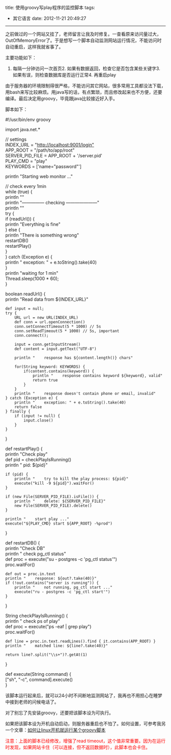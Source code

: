 title: 使用groovy写play程序的监控脚本
tags:
  - 其它语言
date: 2012-11-21 20:49:27
---

之前做过的一个网站又挂了，老师留言让我及时修复。一查看原来访问量过大，OutOfMemoryError了。于是想写一个脚本自动监测网站运行情况，不能访问时自动重启，这样我就省事了。

主要功能如下：

1.  每隔一分钟访问一次首页2.  如果有数据返回，检查它是否包含某些关键字3.  如果有误，则检查数据库是否运行正常4.  再重启play

由于服务器的环境限制得很严格，不能访问其它网站，很多常用工具都没法下载，用bash来写比较麻烦。用java写的话，有点繁琐，而且修改起来也不方便，还要编译。最后决定用groovy，毕竟跟java比较接近好入手。

脚本如下：

<div class="mycode">

#!/usr/bin/env groovy

import java.net.*

// settings     
INDEX_URL = "[http://localhost:9001/login"](http://localhost:9001/login")      
APP_ROOT = "/path/to/app/root"      
SERVER_PID_FILE = APP_ROOT + '/server.pid'      
PLAY_CMD = "play"      
KEYWORDS = ['name="password"']

println "Starting web monitor ..."

// check every 1min     
while (true) {      
    println ""      
    println "&#8212;&#8212;&#8212;&#8212;&#8212; checking &#8212;&#8212;&#8212;&#8212;&#8212;&#8212;&#8212;"      
    println ""      
    try {      
        if (readUrl()) {      
            println "Everything is fine"      
        } else {      
            println "There is something wrong"      
            restartDB()      
            restartPlay()      
        }      
    } catch (Exception e) {      
        println "    exception: " + e.toString().take(40)      
    }      
    println "waiting for 1 min"      
    Thread.sleep(1000 * 60);      
}

boolean readUrl() {     
    println "Read data from ${INDEX_URL}"

    def input = null;     
    try {      
        URL url = new URL(INDEX_URL)      
        def conn = url.openConnection()      
        conn.setConnectTimeout(5 * 1000) // 5s      
        conn.setReadTimeout(5 * 1000) // 5s, important      
        conn.connect();

        input = conn.getInputStream()     
        def content = input.getText("UTF-8")

        println "    response has ${content.length()} chars"

        for(String keyword: KEYWORDS) {     
            if(content.contains(keyword)) {      
                println "    response contains keyword ${keyword}, valid"      
                return true      
            }      
        }      
        println "    response doesn't contain phone or email, invalid"      
    } catch (Exception e) {      
        println "    exception: " + e.toString().take(40)      
        return false      
    } finally {      
        if (input != null) {      
            input.close()      
        }      
    }      
}

def restartPlay() {     
    println "Check play"      
    def pid = checkPlayIsRunning()      
    println "    pid: ${pid}"

    if (pid) {     
        println "    try to kill the play process: ${pid}"      
        execute("kill -9 ${pid}").waitFor()      
    }

    if (new File(SERVER_PID_FILE).isFile()) {     
        println "    delete: ${SERVER_PID_FILE}"      
        new File(SERVER_PID_FILE).delete()      
    }

    println "    start play ..."     
    execute("${PLAY_CMD} start ${APP_ROOT} -%prod")      
}

def restartDB() {     
    println "Check DB"      
    println "    check pg_ctl status"      
    def proc = execute("su - postgres -c 'pg_ctl status'")      
    proc.waitFor()

    def out = proc.in.text     
    println "    response: ${out?.take(40)}"      
    if (!out.contains("server is running")) {      
        println "    not running, pg_ctl start ..."      
        execute("ru - postgres -c 'pg_ctl start'")      
    }      
}

String checkPlayIsRunning() {     
    println "    check ps of play"      
    def proc = execute("ps -eaf | grep play")      
    proc.waitFor()

    def line = proc.in.text.readLines().find { it.contains(APP_ROOT) }     
    println "    matched line: ${line?.take(40)}"

    return line?.split("\\s+")?.getAt(1)     
}

def execute(String command) {     
    ["sh", "-c", command].execute()      
}

</p></div>

该脚本运行起来后，就可以24小时不间断地监测网站了，我再也不用担心在睡梦中接到老师的问候电话了。

对了别忘了先安装groovy，还要把该脚本设为可执行。

如果把该脚本设为开机自动启动，则服务器重启也不怕了。如何设置，可参考我另一个文章：[如何让linux开机就运行某个groovy脚本](http://freewind.me/blog/20121121/1114.html)

<font color="#ff0000">注意：上面的脚本已经修改，增强了read timeout，这个值非常重要。因为在运行时发现，如果网站卡住（可以连接，但不返回数据时），此脚本也会卡住。</font>

<style type="text/css">
<p>.csharpcode, .csharpcode pre
{
	font-size: small;
	color: black;
	font-family: consolas, "Courier New", courier, monospace;
	background-color: #ffffff;
	/*white-space: pre;*/
}
.csharpcode pre { margin: 0em; }
.csharpcode .rem { color: #008000; }
.csharpcode .kwrd { color: #0000ff; }
.csharpcode .str { color: #006080; }
.csharpcode .op { color: #0000c0; }
.csharpcode .preproc { color: #cc6633; }
.csharpcode .asp { background-color: #ffff00; }
.csharpcode .html { color: #800000; }
.csharpcode .attr { color: #ff0000; }
.csharpcode .alt 
{
	background-color: #f4f4f4;
	width: 100%;
	margin: 0em;
}
.csharpcode .lnum { color: #606060; }</style>